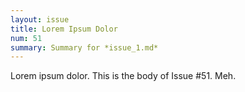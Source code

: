 ```yaml
---
layout: issue
title: Lorem Ipsum Dolor
num: 51
summary: Summary for *issue_1.md*
---
```


Lorem ipsum dolor. This is the body of Issue #51.
Meh.
